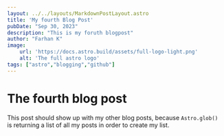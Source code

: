 ```yaml
---
layout: ../../layouts/MarkdownPostLayout.astro
title: 'My fourth Blog Post'
pubDate: "Sep 30, 2023"
description: "This is my foruth blogpost"
author: "Farhan K"
image:
    url: 'https://docs.astro.build/assets/full-logo-light.png'
    alt: 'The full astro logo'
tags: ["astro","blogging","github"]
---
```

# The fourth blog post
This post should show up with my other blog posts, because `Astro.glob()` is returning a list of all my posts in order to create my list.
